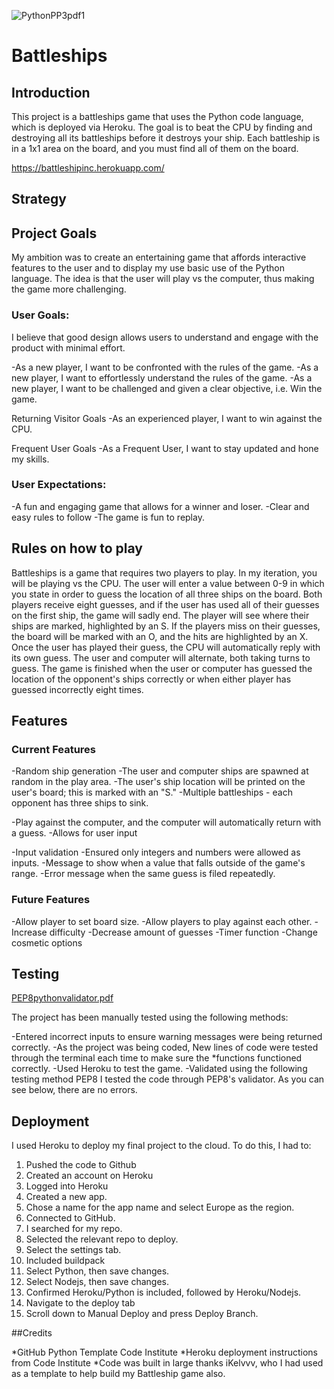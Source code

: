 
![PythonPP3pdf1](https://user-images.githubusercontent.com/40735237/184530521-05de832a-c10d-4aff-9d84-21e009916f66.jpg)


# Battleships

## Introduction

This project is a battleships game that uses the Python code language, which is deployed via Heroku.
The goal is to beat the CPU by finding and destroying all its battleships before it destroys your ship. Each battleship is in a 1x1 area on the board, and you must find all of them on the board.

https://battleshipinc.herokuapp.com/


## Strategy

## Project Goals

My ambition was to create an entertaining game that affords interactive features to the user and to display my use basic use of the Python language. The idea is that the user will play vs the computer, thus making the game more challenging. 

### User Goals:

I believe that good design allows users to understand and engage with the product with minimal effort.

-As a new player, I want to be confronted with the rules of the game.
-As a new player, I want to effortlessly understand the rules of the game.
-As a new player, I want to be challenged and given a clear objective, i.e. Win the game.

Returning Visitor Goals
-As an experienced player, I want to win against the CPU.

Frequent User Goals
-As a Frequent User, I want to stay updated and hone my skills.

### User Expectations:
-A fun and engaging game that allows for a winner and loser.
-Clear and easy rules to follow
-The game is fun to replay.

## Rules on how to play

Battleships is a game that requires two players to play. In my iteration, you will be playing vs the CPU. The user will enter a value between 0-9 in which you state in order to guess the location of all three ships on the board. Both players receive eight guesses, and if the user has used all of their guesses on the first ship, the game will sadly end. The player will see where their ships are marked, highlighted by an S. If the players miss on their guesses, the board will be marked with an O, and the hits are highlighted by an X. Once the user has played their guess, the CPU will automatically reply with its own guess. The user and computer will alternate, both taking turns to guess. The game is finished when the user or computer has guessed the location of the opponent's ships correctly or when either player has guessed incorrectly eight times.

## Features

### Current Features

-Random ship generation
-The user and computer ships are spawned at random in the play area.
-The user's ship location will be printed on the user's board; this is marked with an "S."
-Multiple battleships - each opponent has three ships to sink.

-Play against the computer, and the computer will automatically return with a guess.
-Allows for user input

-Input validation
  -Ensured only integers and numbers were allowed as inputs.
  -Message to show when a value that falls outside of the game's range.
  -Error message when the same guess is filed repeatedly.

### Future Features
-Allow player to set board size.
-Allow players to play against each other.
-Increase difficulty
-Decrease amount of guesses
-Timer function
-Change cosmetic options

## Testing

[PEP8pythonvalidator.pdf](https://github.com/thesherifff/Battleships-INC/files/9333001/PEP8pythonvalidator.pdf)



The project has been manually tested using the following methods:

-Entered incorrect inputs to ensure warning messages were being returned correctly. 
-As the project was being coded, New lines of code were tested through the terminal each time to make sure the *functions functioned correctly.
-Used Heroku to test the game.
-Validated using the following testing method
PEP8 I tested the code through PEP8's validator. As you can see below, there are no errors.


## Deployment
I used Heroku to deploy my final project to the cloud. To do this, I had to:

1.  Pushed the code to Github
2.  Created an account on Heroku 
3.  Logged into Heroku
4.  Created a new app.
5.  Chose a name for the app name and select Europe as the region.
6.  Connected to GitHub.
7.  I searched for my repo.
8.  Selected the relevant repo to deploy.
9.  Select the settings tab.
10. Included buildpack
11.  Select Python, then save changes.
12. Select Nodejs, then save changes.
13. Confirmed  Heroku/Python is included, followed by Heroku/Nodejs.
14. Navigate to the deploy tab
15. Scroll down to Manual Deploy and press Deploy Branch.


##Credits

*GitHub Python Template Code Institute
*Heroku deployment instructions from Code Institute
*Code was built in large thanks iKelvvv, who I had used as a template to help build my Battleship game also. 
